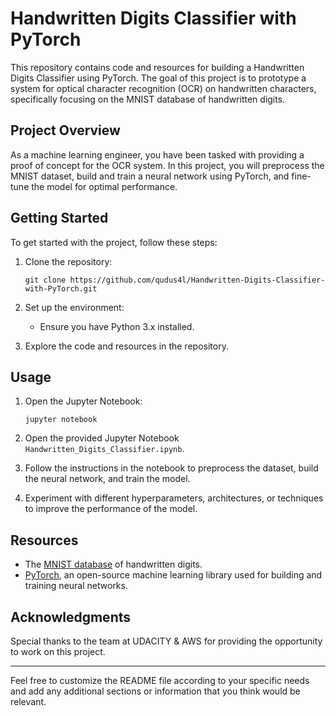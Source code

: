 # Handwritten Digits Classifier with PyTorch

This repository contains code and resources for building a Handwritten Digits Classifier using PyTorch. The goal of this project is to prototype a system for optical character recognition (OCR) on handwritten characters, specifically focusing on the MNIST database of handwritten digits.

## Project Overview

As a machine learning engineer, you have been tasked with providing a proof of concept for the OCR system. In this project, you will preprocess the MNIST dataset, build and train a neural network using PyTorch, and fine-tune the model for optimal performance.

## Getting Started

To get started with the project, follow these steps:

1. Clone the repository:
   ```
   git clone https://github.com/qudus4l/Handwritten-Digits-Classifier-with-PyTorch.git
   ```

2. Set up the environment:
   - Ensure you have Python 3.x installed.

3. Explore the code and resources in the repository.

## Usage

1. Open the Jupyter Notebook:
   ```
   jupyter notebook
   ```

2. Open the provided Jupyter Notebook `Handwritten_Digits_Classifier.ipynb`.

3. Follow the instructions in the notebook to preprocess the dataset, build the neural network, and train the model.

4. Experiment with different hyperparameters, architectures, or techniques to improve the performance of the model.

## Resources

- The [MNIST database](http://yann.lecun.com/exdb/mnist/) of handwritten digits.
- [PyTorch](https://pytorch.org/), an open-source machine learning library used for building and training neural networks.

## Acknowledgments

Special thanks to the team at UDACITY & AWS for providing the opportunity to work on this project.

---

Feel free to customize the README file according to your specific needs and add any additional sections or information that you think would be relevant.